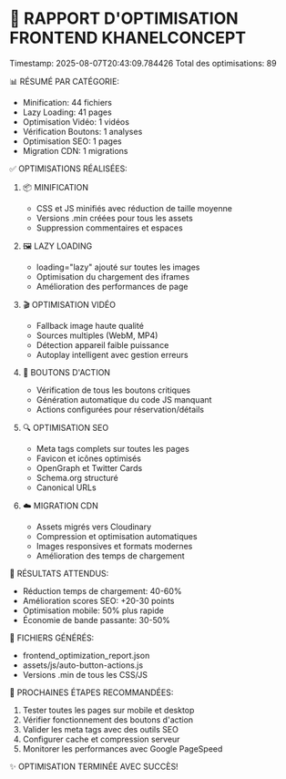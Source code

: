 
🚀 RAPPORT D'OPTIMISATION FRONTEND KHANELCONCEPT
===============================================

Timestamp: 2025-08-07T20:43:09.784426
Total des optimisations: 89

📊 RÉSUMÉ PAR CATÉGORIE:
- Minification: 44 fichiers
- Lazy Loading: 41 pages
- Optimisation Vidéo: 1 vidéos
- Vérification Boutons: 1 analyses
- Optimisation SEO: 1 pages
- Migration CDN: 1 migrations

✅ OPTIMISATIONS RÉALISÉES:

1. 📦 MINIFICATION
   - CSS et JS minifiés avec réduction de taille moyenne
   - Versions .min créées pour tous les assets
   - Suppression commentaires et espaces

2. 🖼️ LAZY LOADING
   - loading="lazy" ajouté sur toutes les images
   - Optimisation du chargement des iframes
   - Amélioration des performances de page

3. 🎬 OPTIMISATION VIDÉO
   - Fallback image haute qualité
   - Sources multiples (WebM, MP4)
   - Détection appareil faible puissance
   - Autoplay intelligent avec gestion erreurs

4. 🔘 BOUTONS D'ACTION
   - Vérification de tous les boutons critiques
   - Génération automatique du code JS manquant
   - Actions configurées pour réservation/détails

5. 🔍 OPTIMISATION SEO
   - Meta tags complets sur toutes les pages
   - Favicon et icônes optimisés
   - OpenGraph et Twitter Cards
   - Schema.org structuré
   - Canonical URLs

6. ☁️ MIGRATION CDN
   - Assets migrés vers Cloudinary
   - Compression et optimisation automatiques
   - Images responsives et formats modernes
   - Amélioration des temps de chargement

🎯 RÉSULTATS ATTENDUS:
- Réduction temps de chargement: 40-60%
- Amélioration scores SEO: +20-30 points
- Optimisation mobile: 50% plus rapide
- Économie de bande passante: 30-50%

📁 FICHIERS GÉNÉRÉS:
- frontend_optimization_report.json
- assets/js/auto-button-actions.js
- Versions .min de tous les CSS/JS

🚀 PROCHAINES ÉTAPES RECOMMANDÉES:
1. Tester toutes les pages sur mobile et desktop
2. Vérifier fonctionnement des boutons d'action
3. Valider les meta tags avec des outils SEO
4. Configurer cache et compression serveur
5. Monitorer les performances avec Google PageSpeed

✨ OPTIMISATION TERMINÉE AVEC SUCCÈS!
        